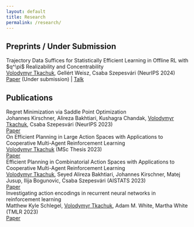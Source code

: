 ```yaml
---
layout: default 
title: Research
permalink: /research/
---
```


<link rel="stylesheet" href="{{ '/assets/css/research-styles.css' | relative_url }}">


<div class="research-section">
  <h2>Preprints / Under Submission</h2>

  <div class="paper">
    <div class="paper-title">Trajectory Data Suffices for Statistically Efficient Learning in Offline RL with $q^\pi$ Realizability and Concentrability</div>
    <div class="paper-authors"><u>Volodymyr Tkachuk</u>, Gellért Weisz, Csaba Szepesvári (NeurIPS 2024)</div>
    <div class="paper-link"><a href="https://arxiv.org/abs/2405.16809#">Paper</a> (Under submission) | <a href="https://www.youtube.com/watch?v=N4PuxhjAbKI&list=PLv_4EzuTPftpm0954fGfURbcOFc_fqzqo">Talk</a></div>
  </div>
</div>

<div class="research-section">
  <h2>Publications</h2>

  <div class="paper">
    <div class="paper-title">Regret Minimization via Saddle Point Optimization</div>
    <div class="paper-authors">Johannes Kirschner, Alireza Bakhtiari, Kushagra Chandak, <u>Volodymyr Tkachuk</u>, Csaba Szepesvári (NeurIPS 2023)</div>
    <div class="paper-link"><a href="https://arxiv.org/abs/2403.10379">Paper</a></div>
  </div>

  <div class="paper">
    <div class="paper-title">On Efficient Planning in Large Action Spaces with Applications to Cooperative Multi-Agent Reinforcement Learning</div>
    <div class="paper-authors"><u>Volodymyr Tkachuk</u> (MSc Thesis 2023)</div>
    <div class="paper-link"><a href="https://era.library.ualberta.ca/items/5daa0e66-9a56-425b-9bc1-20dae6ed127d">Paper</a></div>
  </div>

  <div class="paper">
    <div class="paper-title">Efficient Planning in Combinatorial Action Spaces with Applications to Cooperative Multi-Agent Reinforcement Learning</div>
    <div class="paper-authors"><u>Volodymyr Tkachuk</u>, Seyed Alireza Bakhtiari, Johannes Kirschner, Matej Jusup, Ilija Bogunovic, Csaba Szepesvári (AISTATS 2023)</div>
    <div class="paper-link"><a href="https://arxiv.org/abs/2302.04376">Paper</a></div>
  </div>

  <div class="paper">
    <div class="paper-title">Investigating action encodings in recurrent neural networks in reinforcement learning</div>
    <div class="paper-authors">Matthew Kyle Schlegel, <u>Volodymyr Tkachuk</u>, Adam M. White, Martha White (TMLR 2023)</div>
    <div class="paper-link"><a href="https://openreview.net/forum?id=K6g4MbAC1r">Paper</a></div>
  </div>
</div>